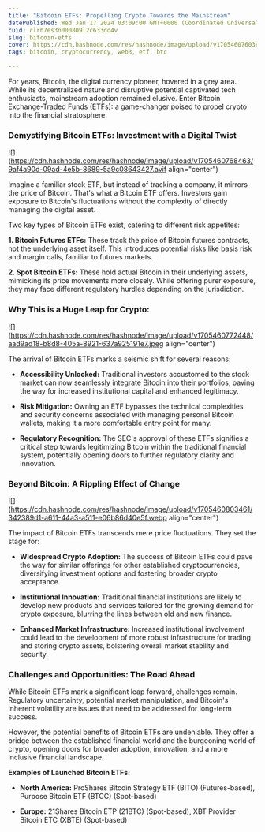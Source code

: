 ```yaml
---
title: "Bitcoin ETFs: Propelling Crypto Towards the Mainstream"
datePublished: Wed Jan 17 2024 03:09:00 GMT+0000 (Coordinated Universal Time)
cuid: clrh7es3n000809l2c633do4v
slug: bitcoin-etfs
cover: https://cdn.hashnode.com/res/hashnode/image/upload/v1705460760368/322b6636-a88e-4436-96c2-3f794e4f9150.jpeg
tags: bitcoin, cryptocurrency, web3, etf, btc

---
```


For years, Bitcoin, the digital currency pioneer, hovered in a grey area. While its decentralized nature and disruptive potential captivated tech enthusiasts, mainstream adoption remained elusive. Enter Bitcoin Exchange-Traded Funds (ETFs): a game-changer poised to propel crypto into the financial stratosphere.

### Demystifying Bitcoin ETFs: Investment with a Digital Twist

![](https://cdn.hashnode.com/res/hashnode/image/upload/v1705460768463/9af4a90d-09ad-4e5b-8689-5a9c08643427.avif align="center")

Imagine a familiar stock ETF, but instead of tracking a company, it mirrors the price of Bitcoin. That's what a Bitcoin ETF offers. Investors gain exposure to Bitcoin's fluctuations without the complexity of directly managing the digital asset.

Two key types of Bitcoin ETFs exist, catering to different risk appetites:

**1\. Bitcoin Futures ETFs:** These track the price of Bitcoin futures contracts, not the underlying asset itself. This introduces potential risks like basis risk and margin calls, familiar to futures markets.

**2\. Spot Bitcoin ETFs:** These hold actual Bitcoin in their underlying assets, mimicking its price movements more closely. While offering purer exposure, they may face different regulatory hurdles depending on the jurisdiction.

### Why This is a Huge Leap for Crypto:

![](https://cdn.hashnode.com/res/hashnode/image/upload/v1705460772448/aad9ad18-b8d8-405a-8921-637a925191e7.jpeg align="center")

The arrival of Bitcoin ETFs marks a seismic shift for several reasons:

* **Accessibility Unlocked:** Traditional investors accustomed to the stock market can now seamlessly integrate Bitcoin into their portfolios, paving the way for increased institutional capital and enhanced legitimacy.
    
* **Risk Mitigation:** Owning an ETF bypasses the technical complexities and security concerns associated with managing personal Bitcoin wallets, making it a more comfortable entry point for many.
    
* **Regulatory Recognition:** The SEC's approval of these ETFs signifies a critical step towards legitimizing Bitcoin within the traditional financial system, potentially opening doors to further regulatory clarity and innovation.
    

### Beyond Bitcoin: A Rippling Effect of Change

![](https://cdn.hashnode.com/res/hashnode/image/upload/v1705460803461/342389d1-a611-44a3-a511-e06b86d40e5f.webp align="center")

The impact of Bitcoin ETFs transcends mere price fluctuations. They set the stage for:

* **Widespread Crypto Adoption:** The success of Bitcoin ETFs could pave the way for similar offerings for other established cryptocurrencies, diversifying investment options and fostering broader crypto acceptance.
    
* **Institutional Innovation:** Traditional financial institutions are likely to develop new products and services tailored for the growing demand for crypto exposure, blurring the lines between old and new finance.
    
* **Enhanced Market Infrastructure:** Increased institutional involvement could lead to the development of more robust infrastructure for trading and storing crypto assets, bolstering overall market stability and security.
    

### Challenges and Opportunities: The Road Ahead

While Bitcoin ETFs mark a significant leap forward, challenges remain. Regulatory uncertainty, potential market manipulation, and Bitcoin's inherent volatility are issues that need to be addressed for long-term success.

However, the potential benefits of Bitcoin ETFs are undeniable. They offer a bridge between the established financial world and the burgeoning world of crypto, opening doors for broader adoption, innovation, and a more inclusive financial landscape.

**Examples of Launched Bitcoin ETFs:**

* **North America:** ProShares Bitcoin Strategy ETF (BITO) (Futures-based), Purpose Bitcoin ETF (BTCC) (Spot-based)
    
* **Europe:** 21Shares Bitcoin ETP (21BTC) (Spot-based), XBT Provider Bitcoin ETC (XBTE) (Spot-based)